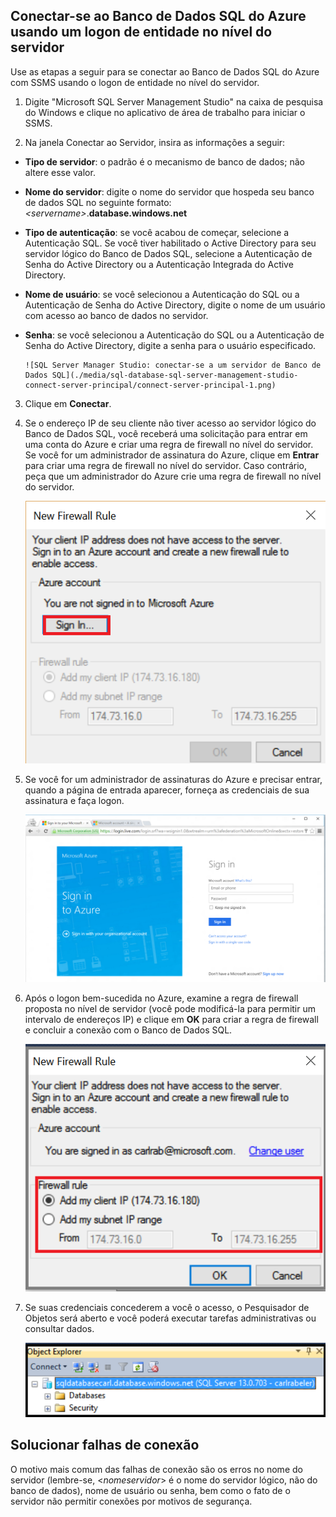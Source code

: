 

## Conectar-se ao Banco de Dados SQL do Azure usando um logon de entidade no nível do servidor

Use as etapas a seguir para se conectar ao Banco de Dados SQL do Azure com SSMS usando o logon de entidade no nível do servidor.

1. Digite "Microsoft SQL Server Management Studio" na caixa de pesquisa do Windows e clique no aplicativo de área de trabalho para iniciar o SSMS.

2. Na janela Conectar ao Servidor, insira as informações a seguir:

 - **Tipo de servidor**: o padrão é o mecanismo de banco de dados; não altere esse valor.
 - **Nome do servidor**: digite o nome do servidor que hospeda seu banco de dados SQL no seguinte formato: *&lt;servername>*.**database.windows.net**
 - **Tipo de autenticação**: se você acabou de começar, selecione a Autenticação SQL. Se você tiver habilitado o Active Directory para seu servidor lógico do Banco de Dados SQL, selecione a Autenticação de Senha do Active Directory ou a Autenticação Integrada do Active Directory.
 - **Nome de usuário**: se você selecionou a Autenticação do SQL ou a Autenticação de Senha do Active Directory, digite o nome de um usuário com acesso ao banco de dados no servidor.
 - **Senha**: se você selecionou a Autenticação do SQL ou a Autenticação de Senha do Active Directory, digite a senha para o usuário especificado.
   
       ![SQL Server Manager Studio: conectar-se a um servidor de Banco de Dados SQL](./media/sql-database-sql-server-management-studio-connect-server-principal/connect-server-principal-1.png)

3. Clique em **Conectar**.
 
4. Se o endereço IP de seu cliente não tiver acesso ao servidor lógico do Banco de Dados SQL, você receberá uma solicitação para entrar em uma conta do Azure e criar uma regra de firewall no nível do servidor. Se você for um administrador de assinatura do Azure, clique em **Entrar** para criar uma regra de firewall no nível do servidor. Caso contrário, peça que um administrador do Azure crie uma regra de firewall no nível do servidor.
 
      ![SQL Server Manager Studio: conectar-se a um servidor de Banco de Dados SQL](./media/sql-database-sql-server-management-studio-connect-server-principal/connect-server-principal-2.png)
 
1. Se você for um administrador de assinaturas do Azure e precisar entrar, quando a página de entrada aparecer, forneça as credenciais de sua assinatura e faça logon.

      ![entrar](./media/sql-database-sql-server-management-studio-connect-server-principal/connect-server-principal-3.png)
 
1. Após o logon bem-sucedida no Azure, examine a regra de firewall proposta no nível de servidor (você pode modificá-la para permitir um intervalo de endereços IP) e clique em **OK** para criar a regra de firewall e concluir a conexão com o Banco de Dados SQL.
 
      ![novo firewall no nível do servidor](./media/sql-database-sql-server-management-studio-connect-server-principal/connect-server-principal-4.png)
 
5. Se suas credenciais concederem a você o acesso, o Pesquisador de Objetos será aberto e você poderá executar tarefas administrativas ou consultar dados.
 
     ![novo firewall no nível do servidor](./media/sql-database-sql-server-management-studio-connect-server-principal/connect-server-principal-5.png)
 
     
## Solucionar falhas de conexão

O motivo mais comum das falhas de conexão são os erros no nome do servidor (lembre-se, <*nomeservidor*> é o nome do servidor lógico, não do banco de dados), nome de usuário ou senha, bem como o fato de o servidor não permitir conexões por motivos de segurança.

<!---HONumber=AcomDC_0601_2016-->